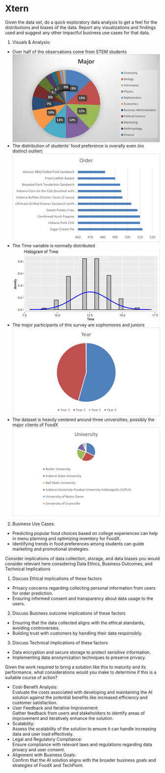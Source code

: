 # Xtern
Given the data set, do a quick exploratory data analysis to get a feel for the distributions and biases of the data.  Report any visualizations and findings used and suggest any other impactful business use cases for that data.

1. Visuals & Analysis:
* Over half of the observations come from STEM students
![alt text](https://github.com/Aaron0825/Xtern/blob/main/pics/Major.png?raw=true)
* The distribution of students' food preference is overally even (no distinct outlier)
![alt text](https://github.com/Aaron0825/Xtern/blob/main/pics/OO.png?raw=true)
* The Time variable is normally distributed
![alt text](https://github.com/Aaron0825/Xtern/blob/main/pics/TT.png?raw=true)
* The major participants of this survey are sophomores and juniors
![alt text](https://github.com/Aaron0825/Xtern/blob/main/pics/Year.png?raw=true)
* The dataset is heavily centered around three universities, possibly the major clients of FoodX
![alt text](https://github.com/Aaron0825/Xtern/blob/main/pics/Universitypng.png?raw=true)

2. Business Use Cases:
* Predicting popular food choices based on college experiences can help in menu planning and optimizing inventory for FoodX.
* Identifying trends in food preferences among students can guide marketing and promotional strategies.

Consider implications of data collection, storage, and data biases you would consider relevant here considering Data Ethics, Business Outcomes, and Technical Implications

1. Discuss Ethical implications of these factors
* Privacy concerns regarding collecting personal information from users for order prediction.
* Ensuring informed consent and transparency about data usage to the users.
2. Discuss Business outcome implications of these factors
* Ensuring that the data collected aligns with the ethical standards, avoiding controversies.
* Building trust with customers by handling their data responsibly.
3. Discuss Technical implications of these factors
* Data encryption and secure storage to protect sensitive information.
* Implementing data anonymization techniques to preserve privacy.

Given the work required to bring a solution like this to maturity and its performance, what considerations would you make to determine if this is a suitable course of action?

* Cost-Benefit Analysis: <br />
Evaluate the costs associated with developing and maintaining the AI solution against the potential benefits like increased efficiency and customer satisfaction.
* User Feedback and Iterative Improvement: <br />
Gather feedback from users and stakeholders to identify areas of improvement and iteratively enhance the solution.
* Scalability: <br />
Assess the scalability of the solution to ensure it can handle increasing data and user load effectively.
* Legal and Regulatory Compliance: <br />
Ensure compliance with relevant laws and regulations regarding data privacy and user consent.
* Alignment with Business Goals: <br />
Confirm that the AI solution aligns with the broader business goals and strategies of FoodX and TechPoint.
